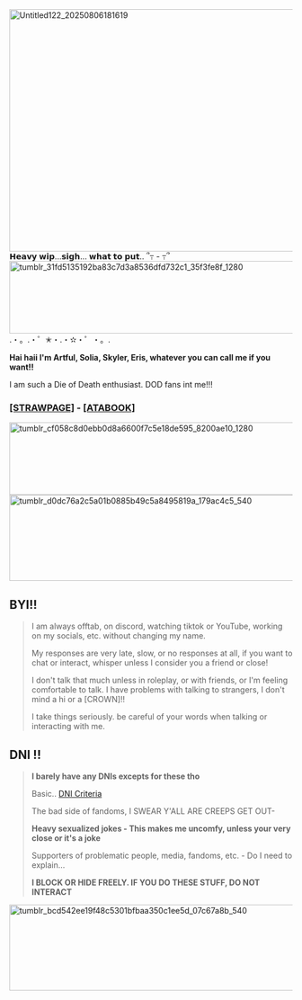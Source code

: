 <img width="736" height="431" alt="Untitled122_20250806181619" src="https://github.com/user-attachments/assets/ba94d923-fb2c-4830-8070-ae4268c3ffb5" />
𝗛𝗲𝗮𝘃𝘆 𝘄𝗶𝗽...𝘀𝗶𝗴𝗵... 𝘄𝗵𝗮𝘁 𝘁𝗼 𝗽𝘂𝘁.. ՞߹ - ߹՞
<img width="1280" height="129" alt="tumblr_31fd5135192ba83c7d3a8536dfd732c1_35f3fe8f_1280" src="https://github.com/user-attachments/assets/eb7b9f14-d536-468f-9573-05d8ce70146c" />
.・。.・゜✭・.・✫・゜・。.

**Hai haii I'm Artful, Solia, Skyler, Eris, whatever you can call me if you want!!**

I am such a Die of Death enthusiast. DOD fans int me!!!

### [[STRAWPAGE]](https://artfulsmagic.straw.page/) - [[ATABOOK]](https://artfulofmagic.atabook.org) 

<img width="1280" height="129" alt="tumblr_cf058c8d0ebb0d8a6600f7c5e18de595_8200ae10_1280" src="https://github.com/user-attachments/assets/266ac717-d5a8-41a4-a477-6c6c3977994f" />

<img width="540" height="153" alt="tumblr_d0dc76a2c5a01b0885b49c5a8495819a_179ac4c5_540" src="https://github.com/user-attachments/assets/fe59e797-8d87-46c3-9962-629cd7276ef0" />

## BYI!!
> I am always offtab, on discord, watching tiktok or YouTube, working on my socials, etc. without changing my name.
>
> My responses are very late, slow, or no responses at all, if you want to chat or interact, whisper unless I consider you a friend or close!
>
> I don't talk that much unless in roleplay, or with friends, or I'm feeling comfortable to talk. I have problems with talking to strangers, I don't mind a hi or a [CROWN]!!
>
> I take things seriously. be careful of your words when talking or interacting with me. 

## DNI !!
> **I barely have any DNIs excepts for these tho**
>
> Basic.. [DNI Criteria](https://rentry.co/dnfifreaks)
>
> The bad side of fandoms, I SWEAR Y'ALL ARE CREEPS GET OUT-
>
> **Heavy sexualized jokes - This makes me uncomfy, unless your very close or it's a joke**
>
> Supporters of problematic people, media, fandoms, etc. - Do I need to explain...
>
> **I BLOCK OR HIDE FREELY. IF YOU DO THESE STUFF, DO NOT INTERACT**

<img width="540" height="153" alt="tumblr_bcd542ee19f48c5301bfbaa350c1ee5d_07c67a8b_540" src="https://github.com/user-attachments/assets/719a7849-c695-497c-a8bb-7f9edea485b5" /> 
